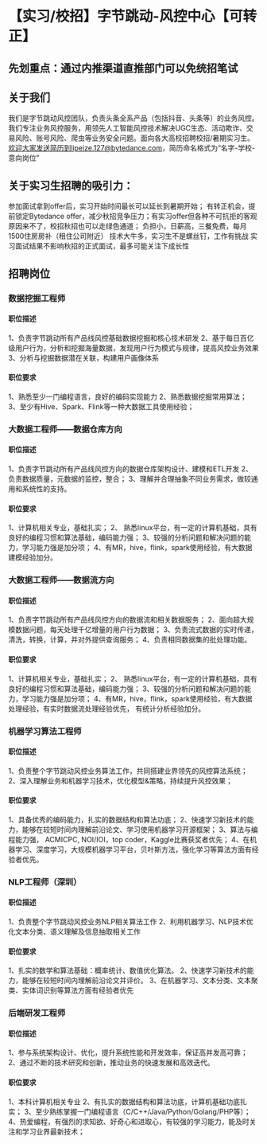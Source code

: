 # 【实习/校招】字节跳动-风控中心【可转正】
## 先划重点：通过内推渠道直推部门可以免统招笔试

## 关于我们
我们是字节跳动风控团队，负责头条全系产品（包括抖音、头条等）的业务风控。我们专注业务风控服务，用领先人工智能风控技术解决UGC生态、活动欺诈、交易风险、账号风险、爬虫等业务安全问题。面向各大高校招聘校招/暑期实习生。欢迎大家发送简历到lipeize.127@bytedance.com，简历命名格式为“名字-学校-意向岗位”

## 关于实习生招聘的吸引力：
参加面试拿到offer后，实习开始时间最长可以延长到暑期开始；
有转正机会，提前锁定Bytedance offer，减少秋招竞争压力；有实习offer但各种不可抗拒的客观原因来不了，校招秋招也可以走绿色通道；
负担小，日薪高，三餐免费，每月1500住房房补（租住公司附近）
技术大牛多，实习生不是螺丝钉，工作有挑战
实习面试结果不影响秋招的正式面试，最多可能关注下成长性

## 招聘岗位

### 数据挖掘工程师
#### 职位描述
1、负责字节跳动所有产品线风控基础数据挖掘和核心技术研发
2、基于每日百亿级用户行为，分析和挖掘海量数据，发现用户行为模式与规律，提高风控业务效果
3、分析与挖掘数据潜在关联，构建用户画像体系
#### 职位要求
1、熟悉至少一门编程语言，良好的编码实现能力
2、熟悉数据挖掘常用算法；
3、至少有Hive、Spark、Flink等一种大数据工具使用经验；

### 大数据工程师——数据仓库方向
#### 职位描述
1、负责字节跳动所有产品线风控方向的数据仓库架构设计、建模和ETL开发
2、负责数据质量，元数据的监控，整合；
3、理解并合理抽象不同业务需求，做较通用和系统性的支持。
#### 职位要求
1、计算机相关专业，基础扎实；
2、 熟悉linux平台，有一定的计算机基础，具有良好的编程习惯和算法基础，编码能力强；
3、较强的分析问题和解决问题的能力，学习能力强是加分项；
4、有MR，hive，flink，spark使用经验，有大数据建模经验加分。

### 大数据工程师——数据流方向
#### 职位描述
1、负责字节跳动所有产品线风控方向的数据流和相关数据服务；
2、面向超大规模数据问题，每天处理千亿增量的用户行为数据；
3、负责流式数据的实时传递，清洗，转换，计算，并对外提供查询服务；
4、负责相同数据集的批处理功能。
#### 职位要求
1、计算机相关专业，基础扎实；
2、 熟悉linux平台，有一定的计算机基础，具有良好的编程习惯和算法基础，编码能力强；
3、较强的分析问题和解决问题的能力，学习能力强是加分项；
4、有MR，hive，flink，spark使用经验，有大数据处理经验，有实时数据流处理经验优先， 有统计分析经验加分。

### 机器学习算法工程师
#### 职位描述
1、负责整个字节跳动风控业务算法工作，共同搭建业界领先的风控算法系统；
2、深入理解业务和机器学习技术，优化模型&策略，持续提升风控效果；
#### 职位要求
1、具备优秀的编码能力，扎实的数据结构和算法功底；
2、快速学习新技术的能力，能够在较短时间内理解前沿论文、学习使用机器学习开源框架；
3、算法与编程能力强， ACMICPC, NOI/IOI，top coder，Kaggle比赛获奖者优先；
4、在机器学习、深度学习，大规模机器学习平台，贝叶斯方法，强化学习等算法方面有经验者优先。

### NLP工程师（深圳）
#### 职位描述
1、负责整个字节跳动风控业务NLP相关算法工作
2、利用机器学习、NLP技术优化文本分类、语义理解及信息抽取相关工作
#### 职位要求
1、扎实的数学和算法基础：概率统计、数值优化算法。
2、快速学习新技术的能力，能够在较短时间内理解前沿论文并评价。
3、在机器学习、文本分类、文本聚类、实体词识别等算法方面有经验者优先

### 后端研发工程师
#### 职位描述
1、参与系统架构设计、优化，提升系统性能和开发效率，保证高并发高可靠；
2、通过不断的技术研究和创新，推动业务的快速发展和高效迭代。
#### 职位要求
1、本科计算机相关专业
2、有扎实的数据结构和算法功底，计算机基础功底扎实；
3、至少熟练掌握一门编程语言（C/C++/Java/Python/Golang/PHP等）；
4、热爱编程，有强烈的求知欲、好奇心和进取心，有较强的学习能力，能及时关注和学习业界最新技术；
